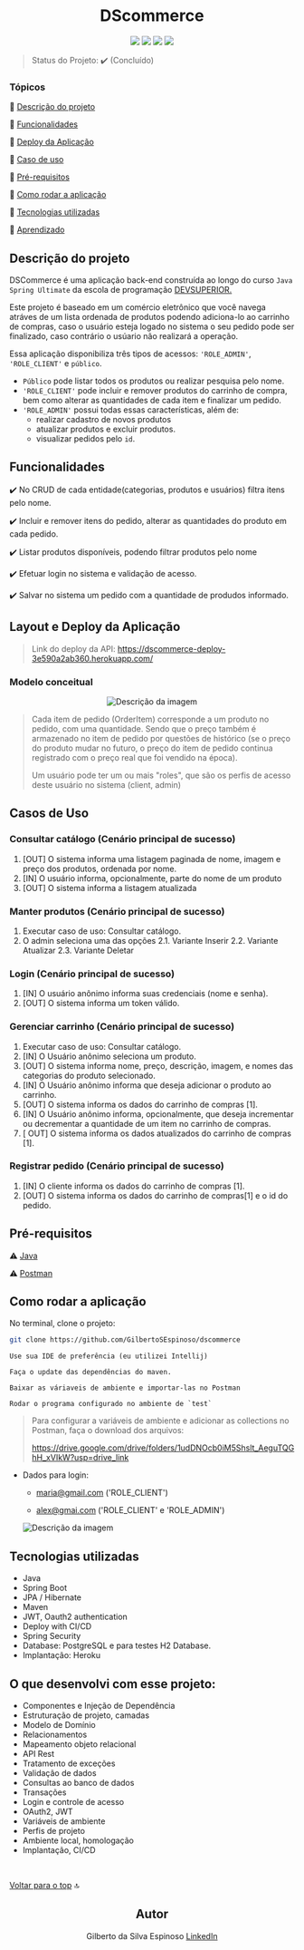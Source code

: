 <h1 align="center">DScommerce</h1>

<p align='center'> 
    <img src="https://img.shields.io/badge/Java-ED8B00?style=for-the-badge&logo=java&logoColor=white"/>  
    <img src="https://img.shields.io/badge/Spring_Boot-F2F4F9?style=for-the-badge&logo=spring-boot"/>
    <img src="https://img.shields.io/badge/JWT-F2F4F9?style=for-the-badge&logo=JSON%20web%20tokens&logoColor=black"/>
    <img src="https://img.shields.io/badge/IntelliJ_IDEA-000000.svg?style=for-the-badge&logo=intellij-idea&logoColor=white"/>
</p>

> Status do Projeto: ✔️ (Concluído)

### Tópicos

:small_blue_diamond: [Descrição do projeto](#descrição-do-projeto)

:small_blue_diamond: [Funcionalidades](#funcionalidades)

:small_blue_diamond: [Deploy da Aplicação](#layout-e-deploy-da-aplicação)

:small_blue_diamond: [Caso de uso](#casos-de-uso)

:small_blue_diamond: [Pré-requisitos](#pré-requisitos)

:small_blue_diamond: [Como rodar a aplicação](#como-rodar-a-aplicação)

:small_blue_diamond: [Tecnologias utilizadas](#tecnologias-utilizadas)

:small_blue_diamond: [Aprendizado](#o-que-desenvolvi-com-esse-projeto)

## Descrição do projeto

DSCommerce é uma aplicação back-end construída ao longo do curso `Java Spring Ultimate` da
escola de programação [DEVSUPERIOR.](https://devsuperior.com.br/cursos) 

Este projeto é baseado em um comércio eletrônico que você navega atráves de um lista 
ordenada de produtos podendo adiciona-lo ao carrinho de compras, caso o usuário esteja 
logado no sistema o seu pedido pode ser finalizado, caso contrário o usúario não realizará a 
operação. 

Essa aplicação disponibiliza três tipos de acessos: `'ROLE_ADMIN'`, `'ROLE_CLIENT'` e `público`. <br>
- `Público` pode listar todos os produtos ou realizar pesquisa pelo nome.
- `'ROLE_CLIENT'` pode incluir e remover produtos do carrinho de compra, bem como alterar as quantidades de cada item e finalizar um pedido.
- `'ROLE_ADMIN'` possui todas essas características, além de: 
  - realizar cadastro de novos produtos
  - atualizar produtos e excluir produtos.
  - visualizar pedidos pelo `id`.

## Funcionalidades

✔️ No CRUD de cada entidade(categorias, produtos e usuários) filtra itens pelo nome.

✔️ Incluir e remover itens do pedido,  alterar as quantidades do produto em cada pedido.

✔️ Listar produtos disponíveis, podendo filtrar produtos pelo nome

✔️ Efetuar login no sistema e validação de acesso.

✔️ Salvar no sistema um pedido com a quantidade de produdos informado.

## Layout e Deploy da Aplicação

>Link do deploy da API: https://dscommerce-deploy-3e590a2ab360.herokuapp.com/

### Modelo conceitual

<div style="text-align: center;">
  <img src="https://github.com/GilbertoSEspinoso/assets/blob/main/dsCommerce/modelo-conceitual.png?raw=true" alt="Descrição da imagem" style="max-width: 80%; height: auto;">
</div>

>Cada item de pedido (OrderItem) corresponde a um produto no pedido, com uma   quantidade. Sendo que o preço também é armazenado no item de pedido por  questões de histórico (se o preço do produto mudar no futuro, o preço do item de pedido continua registrado com o preço real que foi vendido na época).
>
>Um usuário pode ter um ou mais "roles", que são os perfis de acesso deste usuário no sistema (client, admin)

## Casos de Uso

### Consultar catálogo (Cenário principal de sucesso)
1. [OUT] O sistema informa uma listagem paginada de nome, imagem e preço dos
   produtos, ordenada por nome.
2. [IN] O usuário informa, opcionalmente, parte do nome de um produto
3. [OUT] O sistema informa a listagem atualizada

### Manter produtos (Cenário principal de sucesso)
1. Executar caso de uso: Consultar catálogo.
2. O admin seleciona uma das opções
   2.1. Variante Inserir
   2.2. Variante Atualizar
   2.3. Variante Deletar

### Login (Cenário principal de sucesso)
1. [IN] O usuário anônimo informa suas credenciais (nome e senha).
2. [OUT] O sistema informa um token válido.

### Gerenciar carrinho (Cenário principal de sucesso)
1. Executar caso de uso: Consultar catálogo.
2. [IN] O Usuário anônimo seleciona um produto.
3. [OUT] O sistema informa nome, preço, descrição, imagem, e nomes das categorias
   do produto selecionado.
4. [IN] O Usuário anônimo informa que deseja adicionar o produto ao carrinho.
5. [OUT] O sistema informa os dados do carrinho de compras [1].
6. [IN] O Usuário anônimo informa, opcionalmente, que deseja incrementar ou
   decrementar a quantidade de um item no carrinho de compras.
7. [ OUT] O sistema informa os dados atualizados do carrinho de compras [1].

### Registrar pedido (Cenário principal de sucesso)
1. [IN] O cliente informa os dados do carrinho de compras [1].
2. [OUT] O sistema informa os dados do carrinho de compras[1] e o id do pedido.

## Pré-requisitos

⚠️ [Java](https://www.oracle.com/java/technologies/javase/jdk17-archive-downloads.html)

⚠️ [Postman](https://www.postman.com/)

## Como rodar a aplicação 

No terminal, clone o projeto:

```bash
git clone https://github.com/GilbertoSEspinoso/dscommerce
```
```
Use sua IDE de preferência (eu utilizei Intellij)
```
```
Faça o update das dependências do maven.
```
```
Baixar as váriaveis de ambiente e importar-las no Postman
```
```
Rodar o programa configurado no ambiente de `test`
```
>Para configurar a variáveis de ambiente e adicionar as collections no Postman, faça o download dos arquivos:
>
>
>https://drive.google.com/drive/folders/1udDNOcb0iM5Shslt_AeguTQGhH_xVIkW?usp=drive_link

- Dados para login:
  - maria@gmail.com ('ROLE_CLIENT')
  - alex@gmai.com ('ROLE_CLIENT' e 'ROLE_ADMIN')

    <p align="center">
  <img src="https://github.com/GilbertoSEspinoso/assets/blob/main/dsCommerce/name-user-vav.jpg?raw=true" alt="Descrição da imagem">
</p>

## Tecnologias utilizadas
- Java
- Spring Boot
- JPA / Hibernate
- Maven
- JWT, Oauth2 authentication
- Deploy with CI/CD
- Spring Security
- Database: PostgreSQL e para testes H2 Database.
- Implantação: Heroku

## O que desenvolvi com esse projeto:
- Componentes e Injeção de Dependência
- Estruturação de projeto, camadas
- Modelo de Domínio
- Relacionamentos
- Mapeamento objeto relacional
- API Rest
- Tratamento de exceções
- Validação de dados
- Consultas ao banco de dados
- Transações
- Login e controle de acesso
- OAuth2, JWT
- Variáveis de ambiente
- Perfis de projeto
- Ambiente local, homologação
- Implantação, CI/CD

<br>

[Voltar para o top](#tópicos) 🔝

<h2 align='center'> Autor </h2>
<p align='center'>Gilberto da Silva Espinoso <a href="https://www.linkedin.com/in/gilbertoespns/">LinkedIn</a> </p>









